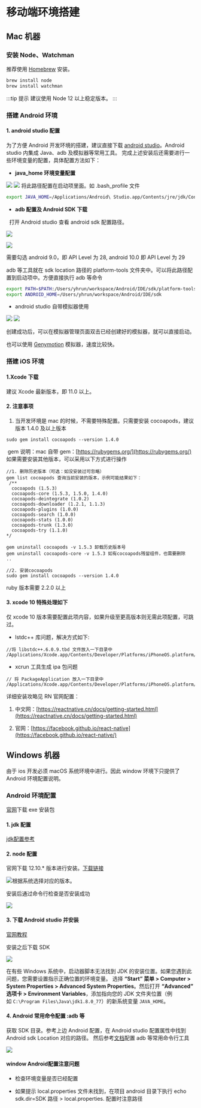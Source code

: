 # 移动端环境搭建

## Mac 机器

### 安装 Node、Watchman

推荐使用 [Homebrew](https://brew.sh/index_zh-cn) 安装。

```bash
brew install node
brew install watchman
```

:::tip 提示
建议使用 Node 12 以上稳定版本。
:::


### 搭建 Android 环境
#### 1. android studio 配置
为了方便 Android 开发环境的搭建，建议直接下载 [android studio](https://developer.android.com/studio/)。Android studio 内集成 Java、adb 及模拟器等常用工具。
完成上述安装后还需要进行一些环境变量的配置，具体配置方法如下：

- **java_home 环境变量配置**

![](https://terminus-paas.oss-cn-hangzhou.aliyuncs.com/paas-doc/2021/08/19/8cb69de3-e5d6-4974-9648-95591fefbbdc.png)
![](https://terminus-paas.oss-cn-hangzhou.aliyuncs.com/paas-doc/2021/08/23/c8834b07-7917-4f5b-89cc-d2ef9ff07fe2.png)
将此路径配置在启动项里面。如 .bash_profile 文件

```bash
export JAVA_HOME=/Applications/Android\ Studio.app/Contents/jre/jdk/Contents/Home
```


- **adb 配置及 Android SDK 下载**

  打开 Android studio 查看 android sdk  配置路径。

![](https://terminus-paas.oss-cn-hangzhou.aliyuncs.com/paas-doc/2021/08/23/ac41ba7d-d92a-4a94-9e10-5cb5742a4c11.png)


![](https://terminus-paas.oss-cn-hangzhou.aliyuncs.com/paas-doc/2021/08/23/3ca51f75-339f-49a8-9c63-50603400b899.png)


需要勾选 android 9.0，即 API Level 为 28, android 10.0 即 API Level 为 29


adb 等工具就在 sdk location 路径的 platform-tools 文件夹中。可以将此路径配置到启动项中。方便直接执行 adb 等命令
```bash
export PATH=$PATH:/Users/yhrun/workspace/Android/IDE/sdk/platform-tools
export ANDROID_HOME=/Users/yhrun/workspace/Android/IDE/sdk
```


- android studio 自带模拟器使用

![](https://terminus-paas.oss-cn-hangzhou.aliyuncs.com/paas-doc/2021/08/23/d823efb9-33db-44fc-86df-e4ed83583e81.png)
![](https://terminus-paas.oss-cn-hangzhou.aliyuncs.com/paas-doc/2021/08/23/03a33949-fe8f-44af-b23d-2446efe2bfc0.png)


创建成功后，可以在模拟器管理页面双击已经创建好的模拟器，就可以直接启动。


也可以使用 [Genymotion](http://www.genymotion.net/) 模拟器，速度比较快。


### 搭建 iOS 环境
#### 1.Xcode 下载
建议 Xcode 最新版本，即 11.0 以上。


#### 2. 注意事项

1. 当开发环境是 mac 的时候，不需要特殊配置。只需要安装 cocoapods，建议版本 1.4.0 及以上版本
```basic
sudo gem install cocoapods --version 1.4.0
```

 gem 说明：mac 自带 gem：[https://rubygems.org/](https://rubygems.org/)
如果需要安装其他版本，可以采用以下方式进行操作

```basic
//1. 删除历史版本（可选：如没安装过可忽略）
gem list cocoapods 查询当前安装的版本，示例可能结果如下：
 /**
  cocoapods (1.5.3)
  cocoapods-core (1.5.3, 1.5.0, 1.4.0)
  cocoapods-deintegrate (1.0.2)
  cocoapods-downloader (1.2.1, 1.1.3)
  cocoapods-plugins (1.0.0)
  cocoapods-search (1.0.0)
  cocoapods-stats (1.0.0)
  cocoapods-trunk (1.3.0)
  cocoapods-try (1.1.0)
*/

gem uninstall cocoapods -v 1.5.3 卸载历史版本号
gem uninstall cocoapods-core -v 1.5.3 如有cocoapods残留组件，也需要删除
..

//2. 安装cocoapods
sudo gem install cocoapods --version 1.4.0
```


ruby 版本需要 2.2.0 以上


#### 3. xcode 10 特殊处理如下
仅 xcode 10 版本需要配置此项内容，如果升级至更高版本则无需此项配置，可跳过。

- lstdc++ 库问题，解决方式如下:
```
//将 libstdc++.6.0.9.tbd 文件放入一下目录中
/Applications/Xcode.app/Contents/Developer/Platforms/iPhoneOS.platform/Developer/SDKs/iPhoneOS.sdk/usr/lib
```

- xcrun 工具生成 ipa 包问题
```
// 将 PackageApplication 放入一下目录中
/Applications/Xcode.app/Contents/Developer/Platforms/iPhoneOS.platform/Developer/usr/bin
```


详细安装攻略见 RN 官网配置：

1. 中文网：[https://reactnative.cn/docs/getting-started.html](https://reactnative.cn/docs/getting-started.html)

1. 官网：[https://facebook.github.io/react-native](https://facebook.github.io/react-native/)




## Windows 机器

由于 ios 开发必须 macOS 系统环境中进行。因此 window 环境下只提供了 Android 环境配置说明。

### Android 环境配置

[官网](https://developer.android.com/studio/)下载 exe 安装包

#### 1. jdk 配置
[jdk配置参考](https://www.cnblogs.com/liuhongfeng/p/4177568.html)


#### 2. node 配置
官网下载 12.10.* 版本进行安装。[下载链接](https://nodejs.org/download/release/v12.10.0/)

![](https://intranetproxy.alipay.com/skylark/lark/0/2020/png/114906/1592203354082-ca647b98-3d75-4834-99e6-013e471e0c3b.png)根据系统选择对应的版本。

安装后通过命令行检查是否安装成功

![](https://terminus-paas.oss-cn-hangzhou.aliyuncs.com/paas-doc/2021/08/23/59621266-f812-4f04-b3ab-6edb8d20c884.png)


#### 3. 下载 Android studio 并安装
[官网教程](https://developer.android.com/studio/install)


安装之后下载 SDK


![](https://terminus-paas.oss-cn-hangzhou.aliyuncs.com/paas-doc/2021/08/23/26cdd3d0-24fb-40ca-b1e3-2742b2ebc29d.png)

在有些 Windows 系统中，启动器脚本无法找到 JDK 的安装位置。如果您遇到此问题，您需要设置指示正确位置的环境变量。
选择 **“Start” 菜单 > Computer > System Properties > Advanced System Properties**。然后打开 **“Advanced” 选项卡 > Environment Variables**，添加指向您的 JDK 文件夹位置（例如 `C:\Program Files\Java\jdk1.8.0_77`）的新系统变量 `JAVA_HOME`。


#### 4. Android 常用命令配置 :adb 等
获取 SDK 目录。参考上边 Android 配置，在 Android studio 配置属性中找到 Android sdk Location 对应的路径。
然后参考[文档](https://www.cnblogs.com/cnwutianhao/p/6557571.html)配置 adb 等常用命令行工具


![](https://terminus-paas.oss-cn-hangzhou.aliyuncs.com/paas-doc/2021/08/23/7633f491-167b-485b-a0d7-625de55fa11f.png)




#### window Android配置注意问题

- 检查环境变量是否已经配置

- 如果提示 local.properties 文件未找到，在项目 android 目录下执行 echo sdk.dir=SDK 路径 > local.properties. 配置时注意路径
